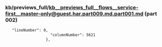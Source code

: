 ### kb/previews_full/kb__previews_full__flows__service-first__master-only@guest.har.part009.md.part001.md (part 002)

```md
   "lineNumber": 0,
                    "columnNumber": 5621
                  },
            
```

```
